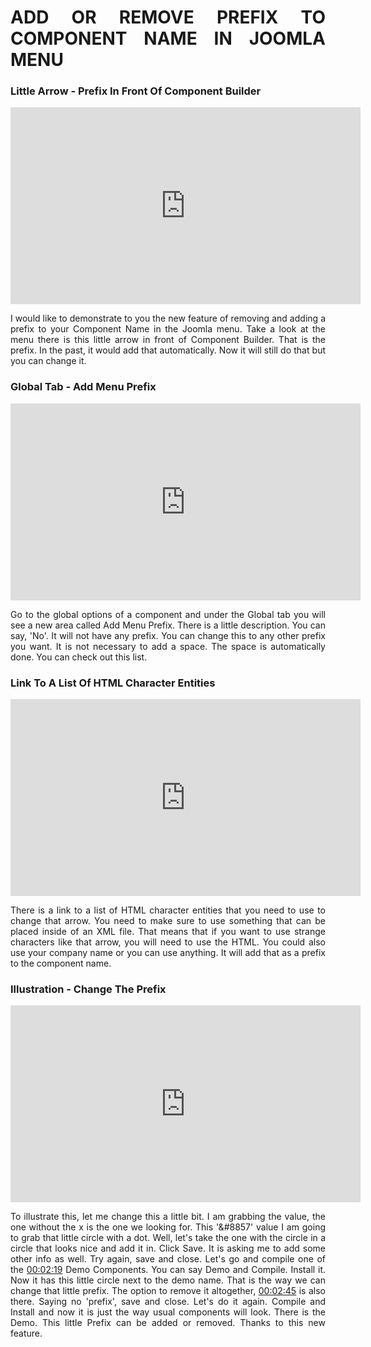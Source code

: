 <div style="text-align: justify">

# ADD OR REMOVE PREFIX TO COMPONENT NAME IN JOOMLA MENU

### Little Arrow - Prefix In Front Of Component Builder

<iframe width="560" height="315" src="https://www.youtube-nocookie.com/embed/vwZyhKp_L38" frameborder="0" allow="accelerometer; autoplay; encrypted-media; gyroscope; picture-in-picture" allowfullscreen></iframe>

I would like to demonstrate to you the new feature of removing and adding a prefix to your Component Name in the Joomla menu. Take a look at the menu there is this little arrow in front of Component Builder. That is the prefix. In the past, it would add that automatically. Now it will still do that but you can change it.

### Global Tab - Add Menu Prefix

<iframe width="560" height="315" src="https://www.youtube-nocookie.com/embed/vwZyhKp_L38?start=26" frameborder="0" allow="accelerometer; autoplay; encrypted-media; gyroscope; picture-in-picture" allowfullscreen></iframe>

Go to the global options of a component and under the Global tab you will see a new area called Add Menu Prefix.   There is a little description. You can say, 'No'. It will not have any prefix. You can change this to any other prefix you want. It is not necessary to add a space. The space is automatically done. You can check out this list.

### Link To A List Of HTML Character Entities

<iframe width="560" height="315" src="https://www.youtube-nocookie.com/embed/vwZyhKp_L38?start=56" frameborder="0" allow="accelerometer; autoplay; encrypted-media; gyroscope; picture-in-picture" allowfullscreen></iframe>

There is a link to a list of HTML character entities that you need to use to change that arrow. You need to make sure to use something that can be placed inside of an XML file. That means that if you want to use strange characters like that arrow, you will need to use the HTML. You could also use your company name or you can use anything. It will add that as a prefix to the component name.

### Illustration - Change The Prefix

<iframe width="560" height="315" src="https://www.youtube-nocookie.com/embed/vwZyhKp_L38?start=96" frameborder="0" allow="accelerometer; autoplay; encrypted-media; gyroscope; picture-in-picture" allowfullscreen></iframe>

To illustrate this, let me change this a little bit. I am grabbing the value, the one without the x is the one we looking for. This '&#8857' value I am going to grab that little circle with a dot. Well, let's take the one with the circle in a circle that looks nice and add it in. Click Save. It is asking me to add some other info as well. Try again, save and close. Let's go and compile one of the [00:02:19](https://www.youtube.com/watch?v=vwZyhKp_L38&list=PLQRGFI8XZ_wtGvPQZWBfDzzlERLQgpMRE&t=00h02m19s) Demo Components. You can say Demo and Compile. Install it. Now it has this little circle next to the demo name. That is the way we can change that little prefix. The option to remove it altogether, [00:02:45](https://www.youtube.com/watch?v=vwZyhKp_L38&list=PLQRGFI8XZ_wtGvPQZWBfDzzlERLQgpMRE&t=00h02m45s) is also there. Saying no 'prefix', save and close. Let's do it again. Compile and Install and now it is just the way usual components will look. There is the Demo. This little Prefix can be added or removed. Thanks to this new feature.

</div>
